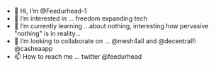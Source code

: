 - 👋 Hi, I’m @Feedurhead-1
- 👀 I’m interested in ... freedom expanding tech
- 🌱 I’m currently learning ...about nothing, interesting how pervasive "nothing" is in reality...
- 💞️ I’m looking to collaborate on ... @mesh4all and @decentralfi @casheaapp
- 📫 How to reach me ... twitter @feedurhead

<!---
Feedurhead-1/Feedurhead-1 is a ✨ special ✨ repository because its `README.md` (this file) appears on your GitHub profile.
You can click the Preview link to take a look at your changes.
--->
